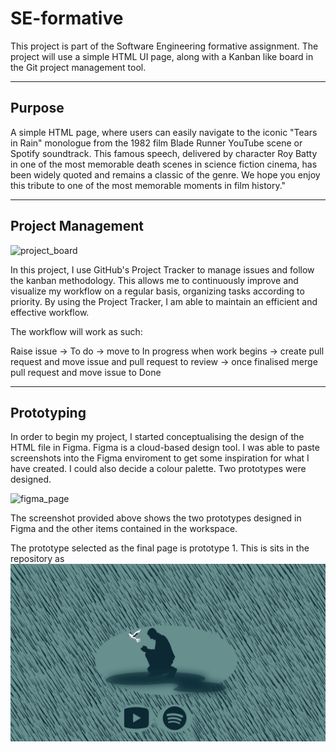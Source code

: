 # SE-formative
This project is part of the Software Engineering formative assignment. The project will use a simple HTML UI page, along with a Kanban like board in the Git project management tool. 

---

## Purpose

A simple HTML page, where users can easily navigate to the iconic "Tears in Rain" monologue from the 1982 film Blade Runner YouTube scene or Spotify soundtrack. This famous speech, delivered by character Roy Batty in one of the most memorable death scenes in science fiction cinema, has been widely quoted and remains a classic of the genre. We hope you enjoy this tribute to one of the most memorable moments in film history."

---

## Project Management 

![project_board](https://user-images.githubusercontent.com/120586818/208093458-a39e1d39-00d8-472a-bdbd-2a5a88196d9c.png)
    
In this project, I use GitHub's Project Tracker to manage issues and follow the kanban methodology. This allows me to continuously improve and visualize my workflow on a regular basis, organizing tasks according to priority. By using the Project Tracker, I am able to maintain an efficient and effective workflow.

The workflow will work as such:

Raise issue -> To do -> move to In progress when work begins -> create pull request and move issue and pull request to review -> once finalised merge pull request and move issue to Done

---

## Prototyping

In order to begin my project, I started conceptualising the design of the HTML file in Figma. Figma is a cloud-based design tool. I was able to paste screenshots into the Figma enviroment to get some inspiration for what I have created. I could also decide a colour palette. Two prototypes were designed.

![figma_page](https://user-images.githubusercontent.com/120586818/208135472-b44a2807-f4d3-40ac-b1ba-0f9f1c4875a8.png)

The screenshot provided above shows the two prototypes designed in Figma and the other items contained in the workspace.

The prototype selected as the final page is prototype 1. This is sits in the repository as ![Prototype.png](https://github.com/lford93/SE-formative/blob/main/Prototype%201.png)
